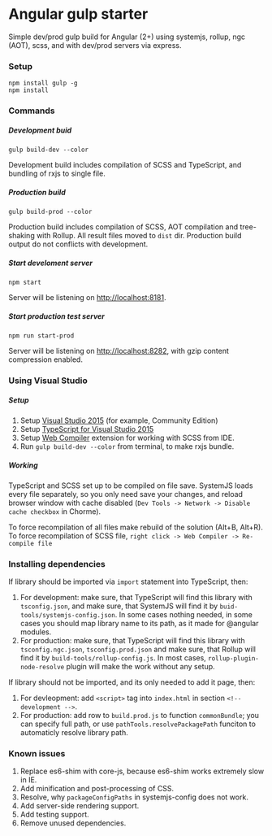 # Angular gulp starter
Simple dev/prod gulp build for Angular (2+) using systemjs, rollup, ngc (AOT), scss, and with dev/prod servers via express.

### Setup

    npm install gulp -g
    npm install

### Commands

##### Development buid
    
    gulp build-dev --color

Development build includes compilation of SCSS and TypeScript, and bundling of rxjs to single file.

##### Production build

    gulp build-prod --color

Production build includes compilation of SCSS, AOT compilation and tree-shaking with Rollup. All result files moved to `dist` dir. Production build output do not conflicts with development.

##### Start develoment server

    npm start

Server will be listening on [http://localhost:8181](http://localhost:8181).

##### Start production test server
    
    npm run start-prod

Server will be listening on [http://localhost:8282](http://localhost:8282), with gzip content compression enabled.

### Using Visual Studio

##### Setup

1. Setup [Visual Studio 2015](https://www.visualstudio.com/downloads/) (for example, Community Edition)
2. Setup [TypeScript for Visual Studio 2015](https://www.microsoft.com/ru-ru/download/confirmation.aspx?id=48593)
3. Setup [Web Compiler](https://marketplace.visualstudio.com/items?itemName=MadsKristensen.WebCompiler) extension for working with SCSS from IDE.
4. Run `gulp build-dev --color` from terminal, to make rxjs bundle. 

##### Working

TypeScript and SCSS set up to be compiled on file save. SystemJS loads every file separately, so you only need save your changes, and reload browser window with cache disabled (`Dev Tools -> Network -> Disable cache checkbox` in Chorme).

To force recompilation of all files make rebuild of the solution (Alt+B, Alt+R). To force recompilation of SCSS file, `right click -> Web Compiler -> Re-compile file`

### Installing dependencies

If library should be imported via `import` statement into TypeScript, then:

1. For development: make sure, that TypeScript will find this library with `tsconfig.json`, and make sure, that SystemJS will find it by `buid-tools/systemjs-config.json`. In some cases nothing needed, in some cases you should map library name to its path, as it made for @angular modules.
2. For production: make sure, that TypeScript will find this library with `tsconfig.ngc.json`, `tsconfig.prod.json` and make sure, that Rollup will find it by `build-tools/rollup-config.js`. In most cases, `rollup-plugin-node-resolve` plugin will make the work without any setup.

If library should not be imported, and its only needed to add it page, then:

1. For devleopment: add `<script>` tag into `index.html` in section `<!-- development -->`.
2. For production: add row to `build.prod.js` to function `commonBundle`; you can specify full path, or use `pathTools.resolvePackagePath` funciton to automaticly resolve library path.

### Known issues

1. Replace es6-shim with core-js, because es6-shim works extremely slow in IE.
2. Add minification and post-processing of CSS.
3. Resolve, why `packageConfigPaths` in systemjs-config does not work.
4. Add server-side rendering support.
5. Add testing support.
6. Remove unused dependencies.

